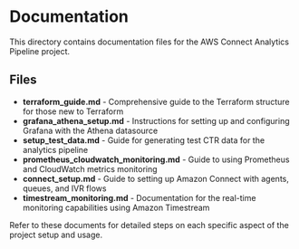 # Documentation

This directory contains documentation files for the AWS Connect Analytics Pipeline project.

## Files

- **terraform_guide.md** - Comprehensive guide to the Terraform structure for those new to Terraform
- **grafana_athena_setup.md** - Instructions for setting up and configuring Grafana with the Athena datasource
- **setup_test_data.md** - Guide for generating test CTR data for the analytics pipeline
- **prometheus_cloudwatch_monitoring.md** - Guide to using Prometheus and CloudWatch metrics monitoring
- **connect_setup.md** - Guide to setting up Amazon Connect with agents, queues, and IVR flows
- **timestream_monitoring.md** - Documentation for the real-time monitoring capabilities using Amazon Timestream

Refer to these documents for detailed steps on each specific aspect of the project setup and usage.
